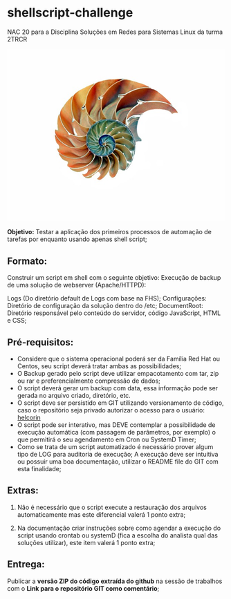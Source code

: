 # shellscript-challenge
NAC 20 para a Disciplina Soluções em Redes para Sistemas Linux da turma 2TRCR

![shell](images/shell-1847458_640.jpg)

**Objetivo:** Testar a aplicação dos primeiros processos de automação de tarefas por enquanto usando apenas shell script; 

## Formato: 

Construir um script em shell com o seguinte objetivo: Execução de backup de uma solução de webserver (Apache/HTTPD): 

Logs (Do diretório default de Logs com base na FHS);
Configurações: Diretório de configuração da solução dentro do /etc;
DocumentRoot: Diretório responsável pelo conteúdo do servidor, código JavaScript,  HTML e CSS; 

## Pré-requisitos: 

- Considere que o sistema operacional poderá ser da Família Red Hat ou Centos, seu script deverá tratar ambas as possibilidades;
- O Backup gerado pelo script deve utilizar empacotamento com tar, zip ou rar e preferencialmente compressão de dados; 
- O script deverá gerar um backup com data, essa informação pode ser gerada no arquivo criado, diretório, etc. 
- O script deve ser persistido em GIT utilizando versionamento de código, caso o repositório seja privado autorizar o acesso para o usuário: [helcorin](https://github.com/helcorin)
- O script pode ser interativo, mas  DEVE contemplar a possibilidade de execução automática (com  passagem  de parâmetros, por exemplo) o que permitirá o seu agendamento em Cron ou SystemD Timer; 
- Como se trata de um script automatizado é necessário prover algum tipo de LOG para auditoria de execução; 
A execução deve ser intuitiva ou possuir uma boa documentação, utilizar o README file do GIT com esta finalidade; 


## Extras: 

1. Não é necessário que o script execute a restauração dos arquivos automaticamente mas este diferencial valerá 1 ponto extra; 

2. Na documentação criar instruções sobre como agendar a execução do script usando crontab ou systemD (fica a escolha do analista qual das soluções utilizar), este item valerá 1 ponto extra; 

## Entrega: 

Publicar a **versão ZIP do código extraída do github** na sessão de trabalhos com o **Link para o repositório GIT como comentário**; 

